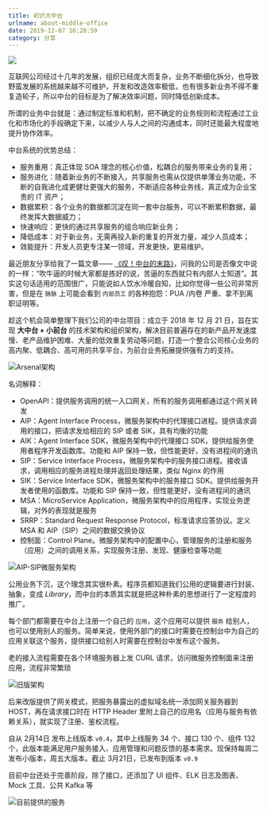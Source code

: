 ```yaml
---
title: 初识大中台
urlname: about-middle-office
date: 2019-12-07 16:20:59
category: 分享
---
```


![](https://i.imgtg.com/2022/08/23/K66bg.png)

<!-- more -->

互联网公司经过十几年的发展，组织已经庞大而复杂，业务不断细化拆分，也导致野蛮发展的系统越来越不可维护，开发和改造效率极低，也有很多新业务不得不重复造轮子，所以中台的目标是为了解决效率问题，同时降低创新成本。

所谓的业务中台就是：通过制定标准和机制，把不确定的业务规则和流程通过工业化和市场化的手段确定下来，以减少人与人之间的沟通成本，同时还能最大程度地提升协作效率。

中台系统的优势总结：

- 服务重用：真正体现 SOA 理念的核心价值，松耦合的服务带来业务的复用；
- 服务进化：随着新业务的不断接入，共享服务也需从仅提供单薄业务功能，不断的自我进化成更健壮更强大的服务，不断适应各种业务线，真正成为企业宝贵的 IT 资产；
- 数据累积：各个业务的数据都沉淀在同一套中台服务，可以不断累积数据，最终发挥大数据威力；
- 快速响应：更快的通过共享服务的组合响应新业务；
- 降低成本：对于新业务，无需再投入新的重复的开发力量，减少人员成本；
- 效能提升：开发人员更专注某一领域，开发更快，更易维护。

最近朋友分享给我了一篇文章—— [《叹！中台的末路》](https://mp.weixin.qq.com/s/Pge_G3bVk40b70YpwCOx3Q)，问我的公司是否像文中说的一样：“吹牛逼的时候大家都是拣好的说，苦逼的东西就只有内部人士知道”。其实这句话适用的范围很广，只能说如人饮水冷暖自知，比如你觉得一些公司非常厉害，但是在 `脉脉` 上可能会看到 `内部员工` 的各种抱怨：PUA /内卷 严重、拿不到离职证明等。

趁这个机会简单整理下我们公司的中台项目：成立于 2018 年 12 月 21 日，旨在实现 **大中台 + 小前台** 的技术架构和组织架构，解决目前普遍存在的新产品开发速度慢、老产品维护困难、大量的低效重复劳动等问题，打造一个整合公司核心业务的高内聚、低耦合、高可用的共享平台，为前台业务拓展提供强有力的支持。

![Arsenal架构](https://i.imgtg.com/2022/08/09/ARIKU.png)

名词解释：

- OpenAPI：提供服务调用的统一入口网关，所有的服务调用都通过这个网关转发
- AIP：Agent Interface Process，微服务架构中的代理接口进程。提供请求调用的接口，把请求发给相应的 SIP 或者 SIK，具有均衡的功能
- AIK：Agent Interface SDK，微服务架构中的代理接口 SDK，提供给服务使用者程序开发函数库。功能和 AIP 保持一致，但性能更好，没有进程间的通讯
- SIP：Service Interface Process，微服务架构中的服务接口进程。接收请求，调用相应的服务进程处理并返回处理结果，类似 Nginx 的作用
- SIK：Service Interface SDK，微服务架构中的服务接口 SDK。提供给服务开发者使用的函数库。功能和 SIP 保持一致，但性能更好，没有进程间的通讯
- MSA：MicroService Application，微服务架构中的应用程序，实现业务逻辑，对外的表现就是服务
- SRRP：Standard Request Response Protocol，标准请求应答协议。定义 MSA 和 AIP（SIP）之间的数据交换协议
- 控制面：Control Plane。微服务架构中的配置中心，管理服务的注册和服务（应用）之间的调用关系，实现服务注册、发现、健康检查等功能

![AIP-SIP微服务架构](https://i.imgtg.com/2022/08/09/ARlDi.png)

公用业务下沉，这个理念其实很朴素。程序员都知道我们公用的逻辑要进行封装、抽象，变成 *Library*，而中台的本质其实就是把这种朴素的思想进行了一定程度的推广。

每个部门都需要在中台上注册一个自己的 `应用`，这个应用可以提供 `服务` 给别人，也可以使用别人的服务。简单来说，使用外部门的接口时需要在控制台中为自己的应用关联这个服务，提供接口给别人时需要在控制台中发布这个服务。

老的接入流程需要在各个环境服务器上发 CURL 请求，访问微服务控制面来注册应用，流程非常繁琐

![旧版架构](https://i.imgtg.com/2022/08/09/AR8Yj.png)

后来改版提供了网关模式，把服务暴露出的虚拟域名统一添加网关服务器到 HOST，再在请求接口时在 HTTP Header 里附上自己的应用名（应用与服务有依赖关系），就实现了注册、鉴权流程。

自从 2月14日 发布上线版本 `v0.4`，其中上线服务 34 个、接口 130 个、组件 132 个，此版本能满足用户服务接入、应用管理和问题反馈的基本需求。现保持每周二发布小版本，周五大版本。截止 3月21日，已发布到版本 `v0.9`

目前中台还处于完善阶段，除了接口，还添加了 UI 组件、ELK 日志及图表、Mock 工具、公共 Kafka 等

![目前提供的服务](/images/arsenal-service.jpg)
